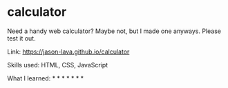 # calculator

Need a handy web calculator? Maybe not, but I made one anyways. Please test it out.

Link: https://jason-lava.github.io/calculator

Skills used: HTML, CSS, JavaScript

What I learned:
* 
* 
* 
* 
* 
* 
* 
